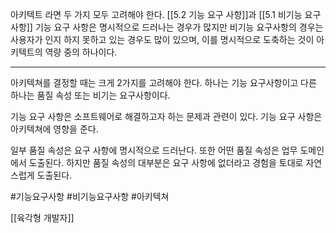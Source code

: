 
아키텍트 라면 두 가지 모두 고려해야 한다. [[5.2 기능 요구 사항]]과 [[5.1 비기능 요구사항]] 기능 요구 사항은 명시적으로 드러나는 경우가 많지만 비기능 요구사항의 경우는 사용자가 인지 하지 못하고 있는 경우도 많이 있으며, 이를 명시적으로 도축하는 것이 아키텍트의 역량 중의 하나이다. 

--------

아키텍쳐를 결정할 때는 크게 2가지를 고려해야 한다. 하나는 기능 요구사항이고 다른 하나는 품질 속성 또는 비기는 요구사항이다.

기능 요구 사항은 소프트웨어로 해결하고자 하는 문제과 관련이 있다. 기능 요구 사항은 아키텍쳐에 영향을 준다. 

일부 품질 속성은 요구 사항에 명시적으로 드러난다. 또한 어떤 품질 속성은 업무 도메인에서 도출된다. 하지만 품질 속성의 대부분은 요구 사항에 없더라고 경험을 토대로 자연스럽게 도출된다. 

#기능요구사항 #비기능요구사항 #아키텍쳐

[[육각형 개발자]]